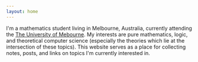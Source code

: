 ```yaml
---
layout: home
---
```


I'm a mathematics student living in Melbourne, Australia, currently attending the [The University of Mebourne](https://unimelb.edu.au). My interests are pure mathematics, logic, and theoretical computer science (especially the theories which lie at the intersection of these topics). This website serves as a place for collecting notes, posts, and links on topics I'm currently interested in.